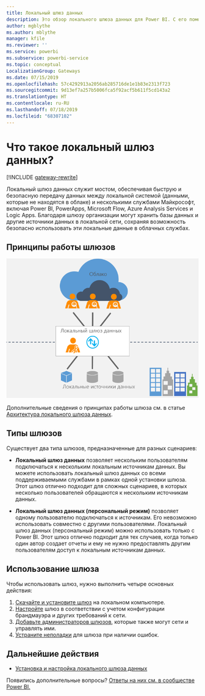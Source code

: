 ```yaml
---
title: Локальный шлюз данных
description: Это обзор локального шлюза данных для Power BI. С его помощью можно работать с источниками данных DirectQuery. Кроме того, этот шлюз можно использовать для обновления облачных наборов данных с локальными данными.
author: mgblythe
ms.author: mblythe
manager: kfile
ms.reviewer: ''
ms.service: powerbi
ms.subservice: powerbi-service
ms.topic: conceptual
LocalizationGroup: Gateways
ms.date: 07/15/2019
ms.openlocfilehash: 57c4292913a2056ab285716de1e1b83e2313f723
ms.sourcegitcommit: 9d13ef7a257b5006fca5f92acf5b611f5cd143a2
ms.translationtype: HT
ms.contentlocale: ru-RU
ms.lasthandoff: 07/18/2019
ms.locfileid: "68307102"
---
```

# <a name="what-is-an-on-premises-data-gateway"></a>Что такое локальный шлюз данных?

[!INCLUDE [gateway-rewrite](includes/gateway-rewrite.md)]

Локальный шлюз данных служит мостом, обеспечивая быструю и безопасную передачу данных между локальной системой (данными, которые не находятся в облаке) и несколькими службами Майкрософт, включая Power BI, PowerApps, Microsoft Flow, Azure Analysis Services и Logic Apps. Благодаря шлюзу организации могут хранить базы данных и другие источники данных в локальной сети, сохраняя возможность безопасно использовать эти локальные данные в облачных службах.

## <a name="how-the-gateway-works"></a>Принципы работы шлюзов

![Обзор шлюза](media/service-gateway-onprem/on-premises-data-gateway.png)

Дополнительные сведения о принципах работы шлюза см. в статье [Архитектура локального шлюза данных](/data-integration/gateway/service-gateway-onprem-indepth).

## <a name="types-of-gateways"></a>Типы шлюзов

Существует два типа шлюзов, предназначенные для разных сценариев:

* **Локальный шлюз данных** позволяет нескольким пользователям подключаться к нескольким локальным источникам данных. Вы можете использовать локальный шлюз данных со всеми поддерживаемыми службами в рамках одной установки шлюза. Этот шлюз отлично подходит для сложных сценариев, в которых несколько пользователей обращаются к нескольким источникам данных.

* **Локальный шлюз данных (персональный режим)** позволяет одному пользователю подключаться к источникам. Его невозможно использовать совместно с другими пользователями. Локальный шлюз данных (персональный режим) можно использовать только с Power BI. Этот шлюз отлично подходит для тех случаев, когда только один автор создает отчеты и ему не нужно предоставлять другим пользователям доступ к локальным источникам данных.

## <a name="using-a-gateway"></a>Использование шлюза

Чтобы использовать шлюз, нужно выполнить четыре основных действия:

1. [Скачайте и установите шлюз](/data-integration/gateway/service-gateway-install) на локальном компьютере.
2. [Настройте](/data-integration/gateway/service-gateway-app) шлюз в соответствии с учетом конфигурации брандмауэра и других требований к сети.
3. [Добавьте администраторов шлюзов](/data-integration/gateway/service-gateway-manage), которые также могут сети и управлять ими.
4. [Устраните неполадки](service-gateway-onprem-tshoot.md) для шлюза при наличии ошибок.

## <a name="next-steps"></a>Дальнейшие действия

* [Установка и настройка локального шлюза данных](/data-integration/gateway/service-gateway-install)


Появились дополнительные вопросы? [Ответы на них см. в сообществе Power BI.](http://community.powerbi.com/)
